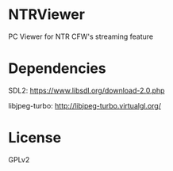 # NTRViewer
PC Viewer for NTR CFW's streaming feature

# Dependencies
SDL2: https://www.libsdl.org/download-2.0.php

libjpeg-turbo: http://libjpeg-turbo.virtualgl.org/

# License
GPLv2